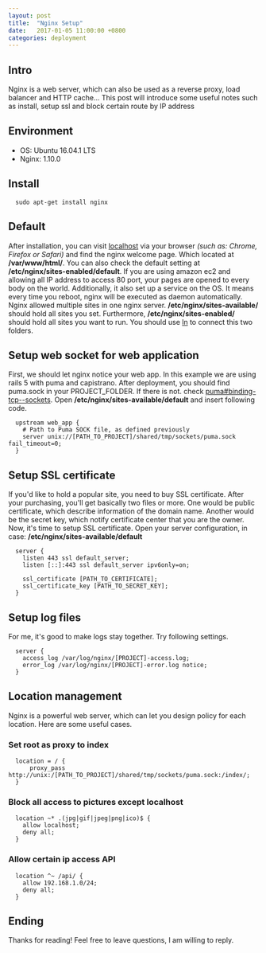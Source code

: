```yaml
---
layout: post
title:  "Nginx Setup"
date:   2017-01-05 11:00:00 +0800
categories: deployment
---
```

## Intro
Nginx is a web server, which can also be used as a reverse proxy, load balancer and HTTP cache...
This post will introduce some useful notes such as install, setup ssl and block certain route by IP address

## Environment
* OS: Ubuntu 16.04.1 LTS
* Nginx: 1.10.0

## Install
      sudo apt-get install nginx

## Default
After installation, you can visit [localhost](http://localhost) via your browser *(such as: Chrome, Firefox or Safari)* and find the nginx welcome page.
Which located at **/var/www/html/**. You can also check the default setting at **/etc/nginx/sites-enabled/default**.
If you are using amazon ec2 and allowing all IP address to access 80 port, your pages are opened to every body on the world.
Additionally, it also set up a service on the OS. It means every time you reboot, nginx will be executed as daemon automatically.
Nginx allowed multiple sites in one nginx server. **/etc/nginx/sites-available/** should hold all sites you set.
Furthermore, **/etc/nginx/sites-enabled/** should hold all sites you want to run. You should use [ln](https://en.wikipedia.org/wiki/Ln_(Unix)) to connect this two folders.

## Setup web socket for web application
First, we should let nginx notice your web app. In this example we are using rails 5 with puma and capistrano.
After deployment, you should find puma.sock in your PROJECT_FOLDER.
If there is not. check [puma#binding-tcp--sockets](https://github.com/puma/puma#binding-tcp--sockets).
Open **/etc/nginx/sites-available/default** and insert following code.

      upstream web_app {
        # Path to Puma SOCK file, as defined previously
        server unix://[PATH_TO_PROJECT]/shared/tmp/sockets/puma.sock fail_timeout=0;
      }


## Setup SSL certificate
If you'd like to hold a popular site, you need to buy SSL certificate.
After your purchasing, you'll get basically two files or more.
One would be public certificate, which describe information of the domain name.
Another would be the secret key, which notify certificate center that you are the owner.
Now, it's time to setup SSL certificate. Open your server configuration, in case: **/etc/nginx/sites-available/default**

      server {
        listen 443 ssl default_server;
        listen [::]:443 ssl default_server ipv6only=on;

        ssl_certificate [PATH_TO_CERTIFICATE];
        ssl_certificate_key [PATH_TO_SECRET_KEY];
      }

## Setup log files
For me, it's good to make logs stay together. Try following settings.

      server {
        access_log /var/log/nginx/[PROJECT]-access.log;
        error_log /var/log/nginx/[PROJECT]-error.log notice;
      }

## Location management
Nginx is a powerful web server, which can let you design policy for each location.
Here are some useful cases.

### Set root as proxy to index
      location = / {
          proxy_pass http://unix:/[PATH_TO_PROJECT]/shared/tmp/sockets/puma.sock:/index/;
      }

### Block all access to pictures except localhost
      location ~* .(jpg|gif|jpeg|png|ico)$ {
        allow localhost;
        deny all;
      }

### Allow certain ip access API
      location ^~ /api/ {
        allow 192.168.1.0/24;
        deny all;
      }

## Ending
Thanks for reading! Feel free to leave questions, I am willing to reply.
